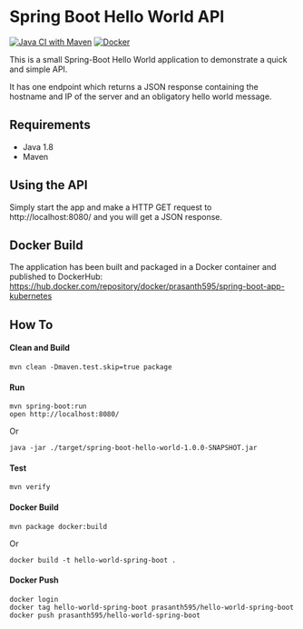# Spring Boot Hello World API

[![Java CI with Maven](https://github.com/Prasanth595/spring-boot-hello-world/actions/workflows/maven.yml/badge.svg)](https://github.com/Prasanth595/spring-boot-hello-world/actions/workflows/maven.yml)
[![Docker](https://github.com/Prasanth595/spring-boot-hello-world/actions/workflows/docker-publish.yml/badge.svg)](https://github.com/Prasanth595/spring-boot-hello-world/actions/workflows/docker-publish.yml)

This is a small Spring-Boot Hello World application to demonstrate a quick and simple API.

It has one endpoint which returns a JSON response containing the hostname and IP of the server and an obligatory hello world message. 

## Requirements
 * Java 1.8
 * Maven
 
## Using the API
Simply start the app and make a HTTP GET request to http://localhost:8080/ and you will get a JSON response.

## Docker Build
The application has been built and packaged in a Docker container and published to DockerHub: https://hub.docker.com/repository/docker/prasanth595/spring-boot-app-kubernetes

## How To

#### Clean and Build
```
mvn clean -Dmaven.test.skip=true package
```

#### Run
```
mvn spring-boot:run
open http://localhost:8080/
```
Or
```
java -jar ./target/spring-boot-hello-world-1.0.0-SNAPSHOT.jar
```

#### Test
```
mvn verify
```

#### Docker Build
```
mvn package docker:build
```
Or

```
docker build -t hello-world-spring-boot .
```

#### Docker Push
```
docker login
docker tag hello-world-spring-boot prasanth595/hello-world-spring-boot
docker push prasanth595/hello-world-spring-boot
```

